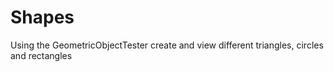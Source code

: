 # Shapes
Using the GeometricObjectTester create and view different triangles, circles and rectangles
